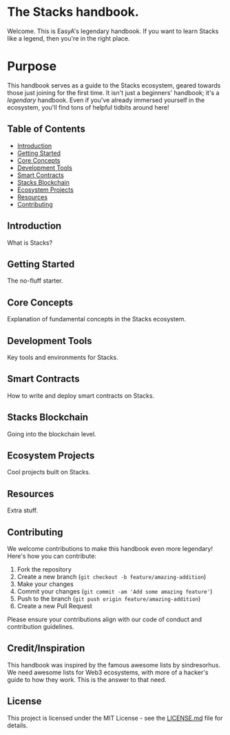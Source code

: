 # The Stacks handbook.
Welcome. This is EasyA's legendary handbook. If you want to learn Stacks like a legend, then you're in the right place.

# Purpose

This handbook serves as a guide to the Stacks ecosystem, geared towards those just joining for the first time. It isn't just a beginners' handbook; it's a *legendary* handbook. Even if you've already immersed yourself in the ecosystem, you'll find tons of helpful tidbits around here!

## Table of Contents

- [Introduction](#introduction)
- [Getting Started](#getting-started)
- [Core Concepts](#core-concepts)
- [Development Tools](#development-tools)
- [Smart Contracts](#smart-contracts)
- [Stacks Blockchain](#stacks-blockchain)
- [Ecosystem Projects](#ecosystem-projects)
- [Resources](#resources)
- [Contributing](#contributing)

## Introduction

What is Stacks?

## Getting Started

The no-fluff starter.

## Core Concepts

Explanation of fundamental concepts in the Stacks ecosystem.

## Development Tools

Key tools and environments for Stacks.

## Smart Contracts

How to write and deploy smart contracts on Stacks.

## Stacks Blockchain

Going into the blockchain level.

## Ecosystem Projects

Cool projects built on Stacks.

## Resources

Extra stuff.

## Contributing

We welcome contributions to make this handbook even more legendary! Here's how you can contribute:

1. Fork the repository
2. Create a new branch (`git checkout -b feature/amazing-addition`)
3. Make your changes
4. Commit your changes (`git commit -am 'Add some amazing feature'`)
5. Push to the branch (`git push origin feature/amazing-addition`)
6. Create a new Pull Request

Please ensure your contributions align with our code of conduct and contribution guidelines.

## Credit/Inspiration

This handbook was inspired by the famous awesome lists by sindresorhus. We need awesome lists for Web3 ecosystems, with more of a hacker's guide to how they work. This is the answer to that need.

## License

This project is licensed under the MIT License - see the [LICENSE.md](https://github.com/EasyA-Tech/stacks-handbook/blob/main/README.md) file for details.

